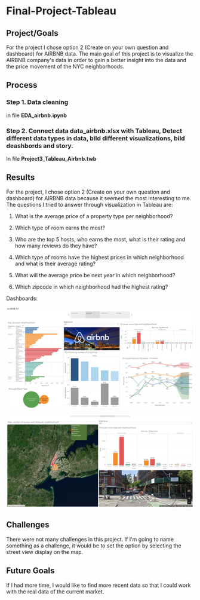 # Final-Project-Tableau

## Project/Goals
For the project I chose option 2 (Create on your own question and dashboard) for AIRBNB data.
The main goal of this project is to visualize the AIRBNB company's data in order to gain a better insight into the data and the price movement of the NYC neighborhoods.

## Process
### Step 1. Data cleaning
in file  **EDA_airbnb.ipynb**

### Step 2. Connect data **data_airbnb.xlsx** with Tableau, Detect different data types in data, bild different visualizations, bild deashbords and story. 
In file **Project3_Tableau_Airbnb.twb**


## Results
For the project, I chose option 2 (Create on your own question and dashboard) for AIRBNB data because it seemed the most interesting to me.
The questions I tried to answer through visualization in Tableau are:

1. What is the average price of a property type per neighborhood?

2. Which type of room earns the most?

3. Who are the top 5 hosts, who earns the most, what is their rating and how many reviews do they have?

4. Which type of rooms have the highest prices in which neighborhood and what is their average rating?

5. What will the average price be next year in which neighborhood?

6. Which zipcode in which neighborhood had the highest rating?

Dashboards:

![Dashboard_1](images/1.PNG)

![Dashboard_2](images/2.PNG)


## Challenges 
There were not many challenges in this project. If I'm going to name something as a challenge, it would be to set the option by selecting the street view display on the map.

## Future Goals
If I had more time, I would like to find more recent data so that I could work with the real data of the current market.
